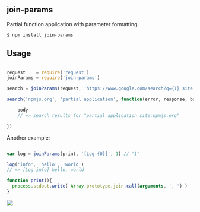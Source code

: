 ## join-params

Partial function application with parameter formatting.

```bash
$ npm install join-params
```

## Usage

```js

request    = require('request')
joinParams = require('join-params')

search = joinParams(request, 'https://www.google.com/search?q={1} site:{0}')

search('npmjs.org', 'partial application', function(error, response, body){

    body
    // => search results for "partial application site:npmjs.org"

})

```

Another example:

```js

var log = joinParams(print, '[Log {0}]', 1) // "1"

log('info', 'hello', 'world')
// => [Log info] hello, world

function print(){
  process.stdout.write( Array.prototype.join.call(arguments, ', ') )
}
```

![](https://dl.dropbox.com/s/9q2p5mrqnajys22/npmel.jpg)
